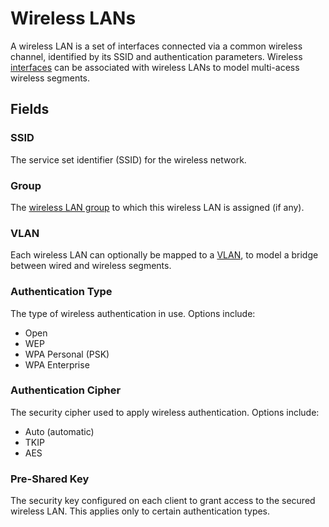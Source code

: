# Wireless LANs

A wireless LAN is a set of interfaces connected via a common wireless channel, identified by its SSID and authentication parameters. Wireless [interfaces](../dcim/interface.md) can be associated with wireless LANs to model multi-acess wireless segments.

## Fields

### SSID

The service set identifier (SSID) for the wireless network.

### Group

The [wireless LAN group](./wirelesslangroup.md) to which this wireless LAN is assigned (if any).

### VLAN

Each wireless LAN can optionally be mapped to a [VLAN](../ipam/vlan.md), to model a bridge between wired and wireless segments.

### Authentication Type

The type of wireless authentication in use. Options include:

* Open
* WEP
* WPA Personal (PSK)
* WPA Enterprise

### Authentication Cipher

The security cipher used to apply wireless authentication. Options include:

* Auto (automatic)
* TKIP
* AES

### Pre-Shared Key

The security key configured on each client to grant access to the secured wireless LAN. This applies only to certain authentication types.
